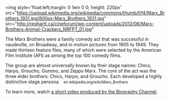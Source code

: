 <img 
style='float:left;margin: 0 1em 0 0; height: 220px'
src="https://upload.wikimedia.org/wikipedia/commons/thumb/f/f4/Marx_Brothers_1931.jpg/800px-Marx_Brothers_1931.jpg"
src="http://reghartt.ca/cineforum/wp-content/uploads/2012/06/Marx-Brothers-Animal-Crackers_NRFPT_01.jpg"
>
The Marx Brothers were a family comedy act that was successful in vaudeville, on 
Broadway, and in motion pictures from 1905 to 1949. They made thirteen feature files,
many of which were selected by the American Film Institute (AFI) as among the top 100 
comedy films.

The group are almost universally known by their stage names: Chico, Harpo, Groucho, 
Gummo, and Zeppo Marx. The core of the act was the three elder brothers: Chico, Harpo, 
and Groucho. Each developed a highly distinctive stage persona.
&nbsp;&nbsp;<small>en.wikipedia.org/wiki/Marx_Brothers</small>

To learn more, watch <a href="http://www.biography.com/people/harpo-marx-16242175/videos/marx-bros-comedic-trio-21487171845" target="_blank">a short video produced by the Biography Channel</a>.
